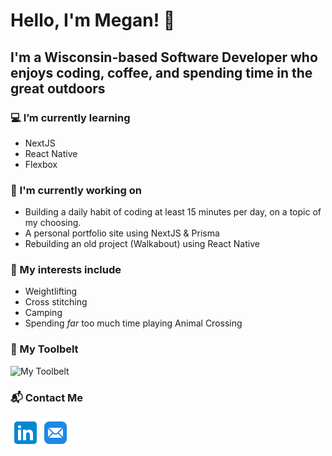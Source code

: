 # Hello, I'm Megan! 👋


## I'm a Wisconsin-based Software Developer who enjoys coding, coffee, and spending time in the great outdoors

### 💻 I’m currently learning

- NextJS
- React Native
- Flexbox

### 💪 I'm currently working on

- Building a daily habit of coding at least 15 minutes per day, on a topic of my choosing.
- A personal portfolio site using NextJS & Prisma
- Rebuilding an old project (Walkabout) using React Native

### 💛 My interests include

- Weightlifting
- Cross stitching
- Camping
- Spending *far* too much time playing Animal Crossing

### 🔨 My Toolbelt

![My Toolbelt](https://skills.thijs.gg/icons?i=py,js,react,nextjs,mysql,html,css,docker,git)

### 📬 Contact Me

[![LinkedIn](assets/linkedin48.png)](https://www.linkedin.com/in/megan-cindric/)[![Email](assets/email48.png)](mailto:megancindric@gmail.com)
